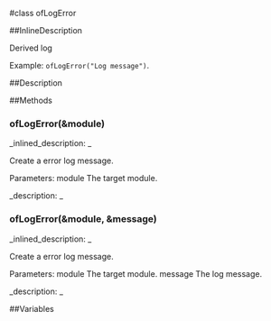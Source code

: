 #class ofLogError


<!--
_visible: True_
_advanced: True_
_istemplated: False_
-->

##InlineDescription

Derived log 

Example: `ofLogError("Log message")`.





##Description





##Methods



### ofLogError(&module)

<!--
_syntax: ofLogError(&module)_
_name: ofLogError_
_returns: _
_returns_description: _
_parameters: const string &module_
_access: public_
_version_started: 007_
_version_deprecated: _
_summary: _
_constant: False_
_static: False_
_visible: True_
_advanced: False_
-->

_inlined_description: _

Create a error log message.

Parameters:
module The target module.





_description: _







<!----------------------------------------------------------------------------->

### ofLogError(&module, &message)

<!--
_syntax: ofLogError(&module, &message)_
_name: ofLogError_
_returns: _
_returns_description: _
_parameters: const string &module, const string &message_
_access: public_
_version_started: 007_
_version_deprecated: _
_summary: _
_constant: False_
_static: False_
_visible: True_
_advanced: False_
-->

_inlined_description: _

Create a error log message.

Parameters:
module The target module.
message The log message.





_description: _







<!----------------------------------------------------------------------------->

##Variables



